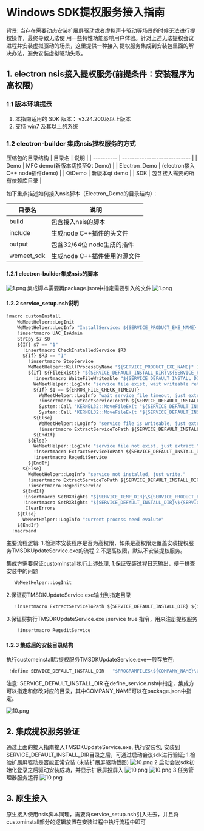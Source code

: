 # Windows SDK提权服务接入指南

背景:
当存在需要动态安装扩展屏驱动或者虚拟声卡驱动等场景的时候无法进行提权操作，最终导致无法使
用一些特性功能影响用户体验。针对上述无法提权会议进程并安装虚拟驱动的场景，这里提供一种接入
提权服务集成到安装包里面的解决办法，避免安装虚拟驱动失败。

## 1. electron nsis接入提权服务(前提条件：安装程序为高权限)

### 1.1 版本环境提示

1. 本指南适用的 SDK 版本： v3.24.200及以上版本
2. 支持 win7 及其以上的系统

### 1.2 electron-builder 集成nsis提权服务的方式

压缩包的目录结构
| 目录名     | 说明                         |
| ---------- | ---------------------------- |
| Demo      |  MFC demo(新版本切换至Qt Demo)           |
| Electron_Demo    | (electron接入C++ node插件demo)     |
| QtDemo     |  新版本qt demo   |
| SDK | 包含接入需要的所有依赖库目录 |

如下重点描述如何接入nsis脚本（Electron_Demo的目录结构）：

| 目录名     | 说明                         |
| ---------- | ---------------------------- |
| build      | 包含接入nsis的脚本           |
| include    | 生成node C++插件的头文件     |
| output     | 包含32/64位 node生成的插件   |
| wemeet_sdk | 生成node C++插件使用的源文件 |

#### 1.2.1 electron-builder集成nsis的脚本

![1.png](res/1.2.png)
集成脚本需要再package.json中指定需要引入的文件
![1.png](res/1.3.png)

#### 1.2.2 service_setup.nsh说明

```javascript
!macro customInstall
    WeMeetHelper::LogInit
    WeMeetHelper::LogInfo "InstallService: ${SERVICE_PRODUCT_EXE_NAME}."
    !insertmacro UAC_IsAdmin
    StrCpy $7 $0
    ${If} $7 == "1"
      !insertmacro CheckInstalledService $R3 
      ${If} $R3 == "1"
        !insertmacro StopService
        WeMeetHelper::KillProcessByName "${SERVICE_PRODUCT_EXE_NAME}" 1
        ${If} ${FileExists} "${SERVICE_DEFAULT_INSTALL_DIR}\${SERVICE_PRODUCT_EXE_NAME}"
          !insertmacro WaiteFileWriteable "${SERVICE_DEFAULT_INSTALL_DIR}\${SERVICE_PRODUCT_EXE_NAME}" 3 $1
          WeMeetHelper::LogInfo "service file exist, wait writeable ret:$1."
          ${If} $1 == ${ERROR_FILE_CHECK_TIMEOUT}
            WeMeetHelper::LogInfo "wait service file timeout, just extract to temp."
            !insertmacro ExtractServiceToPath ${SERVICE_DEFAULT_INSTALL_DIR} ${SERVICE_PRODUCT_EXE_NAME_TEMP}
            System::Call 'KERNEL32::MoveFileEx(t "${SERVICE_DEFAULT_INSTALL_DIR}\${SERVICE_PRODUCT_EXE_NAME}", i 0, i 4)'
            System::Call 'KERNEL32::MoveFileEx(t "${SERVICE_DEFAULT_INSTALL_DIR}\${SERVICE_PRODUCT_EXE_NAME_TEMP}", t "${SERVICE_DEFAULT_INSTALL_DIR}\${SERVICE_PRODUCT_EXE_NAME}", i 4)'
          ${Else}
            WeMeetHelper::LogInfo "service file is writeable, just extract."
            !insertmacro ExtractServiceToPath ${SERVICE_DEFAULT_INSTALL_DIR} ${SERVICE_PRODUCT_EXE_NAME}
          ${EndIf}
        ${Else}
          WeMeetHelper::LogInfo "service file not exist, just extract."
          !insertmacro ExtractServiceToPath ${SERVICE_DEFAULT_INSTALL_DIR} ${SERVICE_PRODUCT_EXE_NAME}
          !insertmacro RegeditService
        ${EndIf}
      ${Else}
        WeMeetHelper::LogInfo "service not installed, just write."
        !insertmacro ExtractServiceToPath ${SERVICE_DEFAULT_INSTALL_DIR} ${SERVICE_PRODUCT_EXE_NAME}
        !insertmacro RegeditService
      ${EndIf}
      !insertmacro SetRXRights "${SERVICE_TEMP_DIR}\${SERVICE_PRODUCT_EXE_NAME}"
      !insertmacro SetRXRights "${SERVICE_DEFAULT_INSTALL_DIR}\${SERVICE_PRODUCT_EXE_NAME}"
       ClearErrors
    ${Else}
      WeMeetHelper::LogInfo "current process need evalute"
    ${EndIf}
  !macroend
```

主要流程逻辑:
1.检测本安装程序是否为高权限，如果是高权限走覆盖安装提权服务TMSDKUpdateService.exe的流程
2.不是高权限，默认不安装提权服务。

集成方需要保证customInstall执行上述处理,
  1.保证安装过程日志输出，便于排查安装中的问题

```javascript
   WeMeetHelper::LogInit  
```

  2.保证将TMSDKUpdateService.exe输出到指定目录

```javascript
   !insertmacro ExtractServiceToPath ${SERVICE_DEFAULT_INSTALL_DIR} ${SERVICE_PRODUCT_EXE_NAME} 
```

  3.保证将执行TMSDKUpdateService.exe /service true 指令，用来注册提权服务

```javascript
    !insertmacro RegeditService
```

#### 1.2.3 集成后的安装目录结构

执行customeinstall后提权服务TMSDKUpdateService.exe一般存放在:

```javascript
 !define SERVICE_DEFAULT_INSTALL_DIR   "$PROGRAMFILES\${COMPANY_NAME}\UpdateSvr"  
```

注意:
SERVICE_DEFAULT_INSTALL_DIR 在define_service.nsh中指定，集成方可以指定和修改对应的目录，其中COMPANY_NAME可以在package.json中指定。

![10.png](res/1.4.png)

## 2. 集成提权服务验证

通过上面的接入指南接入TMSDKUpdateService.exe, 执行安装包, 安装到SERVICE_DEFAULT_INSTALL_DIR目录之后，可通过启动会议sdk进行验证;
1.检验扩展屏驱动是否能正常安装:(未装扩展屏驱动截图)
   ![10.png](res/1.5.png)
2.启动会议sdk初始化登录之后驱动安装成功，并显示扩展屏投屏入
   ![10.png](res/1.6.png)
   ![10.png](res/1.7.png)
3.任务管理器服务运行
   ![10.png](res/1.8.png)

## 3. 原生接入

原生接入使用nsis脚本同理，需要将service_setup.nsh引入进去，并且将custominstall部分的逻辑放置在安装过程中执行流程中即可
